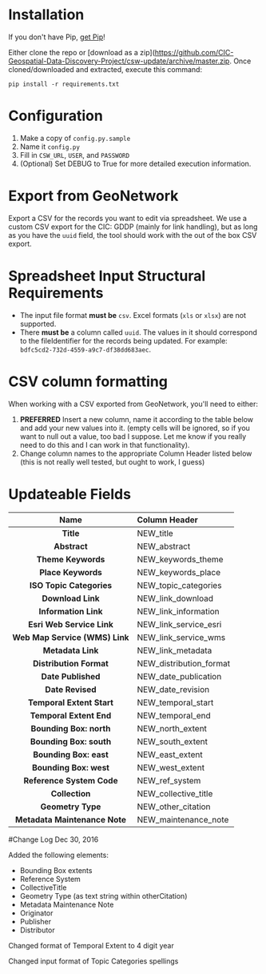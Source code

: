 # Installation
If you don't have Pip, [get Pip](https://pip.pypa.io/en/latest/installing.html)!

Either clone the repo or [download as a zip](https://github.com/CIC-Geospatial-Data-Discovery-Project/csw-update/archive/master.zip. Once cloned/downloaded and extracted, execute this command:

    pip install -r requirements.txt

# Configuration
1. Make a copy of `config.py.sample`
2. Name it `config.py`
3. Fill in `CSW_URL`, `USER`, and `PASSWORD`
4. (Optional) Set DEBUG to True for more detailed execution information.

# Export from GeoNetwork
Export a CSV for the records you want to edit via spreadsheet. We use a custom CSV export for the CIC: GDDP (mainly for link handling), but as long as you have the `uuid` field, the tool should work with the out of the box CSV export.

# Spreadsheet Input Structural Requirements
- The input file format **must be** `csv`. Excel formats (`xls` or `xlsx`) are not supported.
- There **must be** a column called `uuid`. The values in it should correspond to the fileIdentifier for the records being updated. For example: `bdfc5cd2-732d-4559-a9c7-df38dd683aec`.

# CSV column formatting
When working with a CSV exported from GeoNetwork, you'll need to either:
1. **PREFERRED** Insert a new column, name it according to the table below and add your new values into it. (empty cells will be ignored, so if you want to null out a value, too bad I suppose. Let me know if you really need to do this and I can work in that functionality).
2. Change column names to the appropriate Column Header listed below (this is not really well tested, but ought to work, I guess)

# Updateable Fields
| **Name**                       | **Column Header**        |
|:------------------------------:|:-------------------------|
| **Title**                      | NEW_title                |
| **Abstract**                   | NEW_abstract             |
| **Theme Keywords**             | NEW_keywords_theme       |
| **Place Keywords**             | NEW_keywords_place       |
| **ISO Topic Categories**       | NEW_topic_categories     |
| **Download Link**              | NEW_link_download        |
| **Information Link**           | NEW_link_information     |
| **Esri Web Service Link**      | NEW_link_service_esri    |
| **Web Map Service (WMS) Link** | NEW_link_service_wms     |
| **Metadata Link**              | NEW_link_metadata    |
| **Distribution Format**        | NEW_distribution_format  |
| **Date Published**             | NEW_date_publication     |
| **Date Revised**               | NEW_date_revision        |
| **Temporal Extent Start**      | NEW_temporal_start       |
| **Temporal Extent End**        | NEW_temporal_end         |
| **Bounding Box: north**	     | NEW_north_extent         |
| **Bounding Box: south**        | NEW_south_extent         |
| **Bounding Box: east** 	     | NEW_east_extent          |
| **Bounding Box: west**         | NEW_west_extent          |
| **Reference System Code**      | NEW_ref_system           |
| **Collection**	             | NEW_collective_title     |
| **Geometry Type**              | NEW_other_citation       |
| **Metadata Maintenance Note**  | NEW_maintenance_note     |



#Change Log
Dec 30, 2016

Added the following elements:
* Bounding Box extents
* Reference System
* CollectiveTitle
* Geometry Type (as text string within otherCitation)
* Metadata Maintenance Note
* Originator
* Publisher
* Distributor

Changed format of Temporal Extent to 4 digit year

Changed input format of Topic Categories spellings

